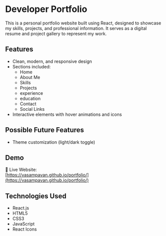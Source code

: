 # Developer Portfolio

This is a personal portfolio website built using React, designed to showcase my skills, projects, and professional information. It serves as a digital resume and project gallery to represent my work.

## Features

- Clean, modern, and responsive design
- Sections included:
  - Home
  - About Me
  - Skills
  - Projects
  - experience
  - education
  - Contact
  - Social Links
- Interactive elements with hover animations and icons

## Possible Future Features

- Theme customization (light/dark toggle)



## Demo

🔗 Live Website:  
[https://vasampavan.github.io/portfolio/](https://vasampavan.github.io/portfolio/)

## Technologies Used

- React.js  
- HTML5  
- CSS3  
- JavaScript  
- React Icons  

